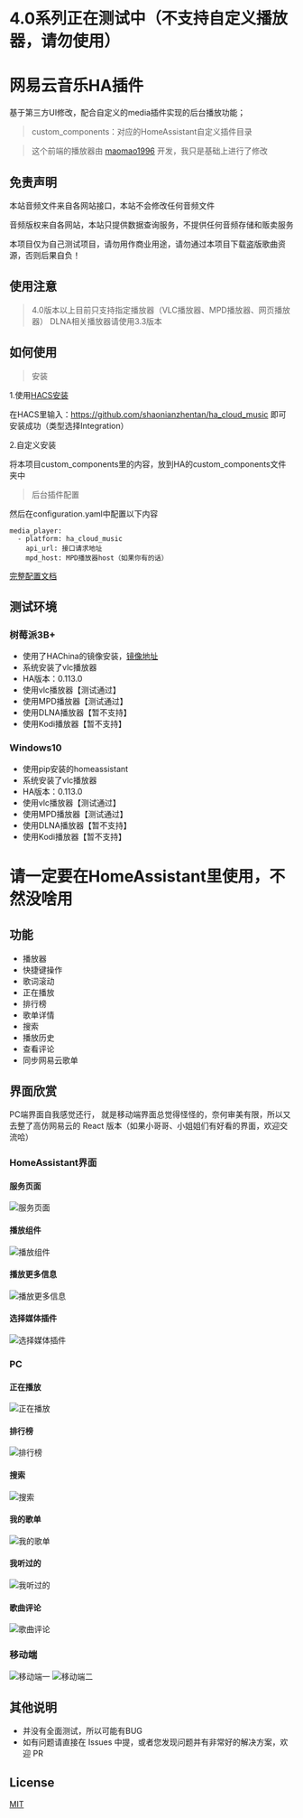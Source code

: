 # 4.0系列正在测试中（不支持自定义播放器，请勿使用）

# 网易云音乐HA插件

基于第三方UI修改，配合自定义的media插件实现的后台播放功能；

> custom_components：对应的HomeAssistant自定义插件目录

> 这个前端的播放器由 [maomao1996](https://github.com/maomao1996) 开发，我只是基础上进行了修改

## 免责声明
本站音频文件来自各网站接口，本站不会修改任何音频文件

音频版权来自各网站，本站只提供数据查询服务，不提供任何音频存储和贩卖服务

本项目仅为自己测试项目，请勿用作商业用途，请勿通过本项目下载盗版歌曲资源，否则后果自负！

## 使用注意

> 4.0版本以上目前只支持指定播放器（VLC播放器、MPD播放器、网页播放器）
> DLNA相关播放器请使用3.3版本

## 如何使用

> 安装

1.使用[HACS安装](https://github.com/custom-components/hacs)

在HACS里输入：https://github.com/shaonianzhentan/ha_cloud_music 即可安装成功（类型选择Integration）

2.自定义安装

将本项目custom_components里的内容，放到HA的custom_components文件夹中

> 后台插件配置

然后在configuration.yaml中配置以下内容
```
media_player:
  - platform: ha_cloud_music
    api_url: 接口请求地址
    mpd_host: MPD播放器host（如果你有的话）

```

[完整配置文档](./docs/ "完整配置文档")

## 测试环境

### 树莓派3B+
- 使用了HAChina的镜像安装，[镜像地址](https://www.hachina.io/docs/8536.html "镜像地址")
- 系统安装了vlc播放器
- HA版本：0.113.0
- 使用vlc播放器【测试通过】
- 使用MPD播放器【测试通过】
- 使用DLNA播放器【暂不支持】
- 使用Kodi播放器【暂不支持】

### Windows10
- 使用pip安装的homeassistant
- 系统安装了vlc播放器
- HA版本：0.113.0
- 使用vlc播放器【测试通过】
- 使用MPD播放器【测试通过】
- 使用DLNA播放器【暂不支持】
- 使用Kodi播放器【暂不支持】

# 请一定要在HomeAssistant里使用，不然没啥用

## 功能

- 播放器
- 快捷键操作
- 歌词滚动
- 正在播放
- 排行榜
- 歌单详情
- 搜索
- 播放历史
- 查看评论
- 同步网易云歌单

## 界面欣赏

PC端界面自我感觉还行， 就是移动端界面总觉得怪怪的，奈何审美有限，所以又去整了高仿网易云的 React 版本（如果小哥哥、小姐姐们有好看的界面，欢迎交流哈）

### HomeAssistant界面
#### 服务页面
![服务页面](./screenshots/微信截图_20191027172903.png)
#### 播放组件
![播放组件](./screenshots/微信截图_20191027173028.png)
#### 播放更多信息
![播放更多信息](./screenshots/微信截图_20191027173501.png)
#### 选择媒体插件
![选择媒体插件](./screenshots/select_mode.png)

### PC
#### 正在播放
![正在播放](./screenshots/1.jpg)
#### 排行榜
![排行榜](./screenshots/2.jpg)
#### 搜索
![搜索](./screenshots/3.jpg)
#### 我的歌单
![我的歌单](./screenshots/4.jpg)
#### 我听过的
![我听过的](./screenshots/5.jpg)
#### 歌曲评论
![歌曲评论](./screenshots/6.jpg)

### 移动端

![移动端一](./screenshots/7.jpg)
![移动端二](./screenshots/8.jpg)

## 其他说明

- 并没有全面测试，所以可能有BUG
- 如有问题请直接在 Issues 中提，或者您发现问题并有非常好的解决方案，欢迎 PR

## License

[MIT](https://github.com/maomao1996/Vue-mmPlayer/blob/master/LICENSE)
